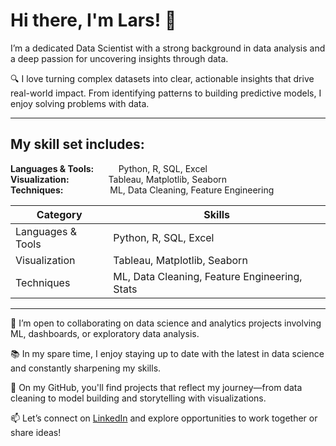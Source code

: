 # Hi there, I'm Lars! 👋

I’m a dedicated Data Scientist with a strong background in data analysis and a deep passion for uncovering insights through data.

🔍 I love turning complex datasets into clear, actionable insights that drive real-world impact. From identifying patterns to building predictive models, I enjoy solving problems with data.

***

## My skill set includes:

**Languages & Tools:**&nbsp;&nbsp;&nbsp;&nbsp;&nbsp;&nbsp;&nbsp;&nbsp;&nbsp;&nbsp;Python, R, SQL, Excel  
**Visualization:**&nbsp;&nbsp;&nbsp;&nbsp;&nbsp;&nbsp;&nbsp;&nbsp;&nbsp;&nbsp;&nbsp;&nbsp;&nbsp;&nbsp;&nbsp;&nbsp;Tableau, Matplotlib, Seaborn  
**Techniques:**&nbsp;&nbsp;&nbsp;&nbsp;&nbsp;&nbsp;&nbsp;&nbsp;&nbsp;&nbsp;&nbsp;&nbsp;&nbsp;&nbsp;&nbsp;&nbsp;&nbsp;&nbsp;&nbsp;ML, Data Cleaning, Feature Engineering

| **Category**           | **Skills**                                      |
|------------------------|--------------------------------------------------|
| Languages & Tools      | Python, R, SQL, Excel                           |
| Visualization          | Tableau, Matplotlib, Seaborn                    |
| Techniques             | ML, Data Cleaning, Feature Engineering, Stats   |


***

🤝 I’m open to collaborating on data science and analytics projects involving ML, dashboards, or exploratory data analysis.

📚 In my spare time, I enjoy staying up to date with the latest in data science and constantly sharpening my skills.

📂 On my GitHub, you'll find projects that reflect my journey—from data cleaning to model building and storytelling with visualizations.

📫 Let’s connect on [LinkedIn](www.linkedin.com/in/lars-petschke) and explore opportunities to work together or share ideas!
